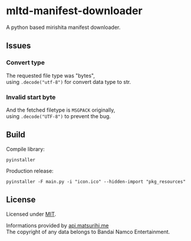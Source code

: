 # mltd-manifest-downloader

A python based mirishita manifest downloader.

## Issues

### Convert type

The requested file type was "bytes",  
using `.decode("utf-8")` for convert data type to str.

### Invalid start byte

And the fetched filetype is `MSGPACK` originally,  
using `.decode("UTF-8")` to prevent the bug.

## Build

Compile library:

```console
pyinstaller
```

Production release:

```console
pyinstaller -F main.py -i "icon.ico" --hidden-import "pkg_resources"
```

## License

Licensed under [MIT](LICENSE).

Informations provided by [api.matsurihi.me](https://api.matsurihi.me/docs/)  
The copyright of any data belongs to Bandai Namco Entertainment.  
